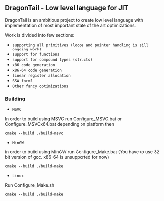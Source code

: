 ## DragonTail - Low level language for JIT

DragonTail is an ambitious project to create low level language with implementation 
of most important state of the art optimizations.

Work is divided into few sections:
* `supporting all primitives (loops and pointer handling is sill ongoing work)`
* `support for functions`
* `support for compound types (structs)`
* `x86 code generation`
* `x86-64 code generation`
* `linear register allocation` 
* `SSA form?`
* `Other fancy optimizations`

### Building
* `MSVC`

In order to build using MSVC run Configure_MSVC.bat or Configure_MSVCx64.bat depending on platform then
~~~~~~~~~~~~~~~~~~~~~~~~none
cmake --build ./build-msvc
~~~~~~~~~~~~~~~~~~~~~~~~
* `MinGW`

In order to build using MinGW run Configure_Make.bat (You have to use 32 bit version of gcc. x86-64 is unsupported for now) 
~~~~~~~~~~~~~~~~~~~~~~~~none
cmake --build ./build-make
~~~~~~~~~~~~~~~~~~~~~~~~

* `Linux`

Run Configure_Make.sh
~~~~~~~~~~~~~~~~~~~~~~~~none
cmake --build ./build-make
~~~~~~~~~~~~~~~~~~~~~~~~
 
